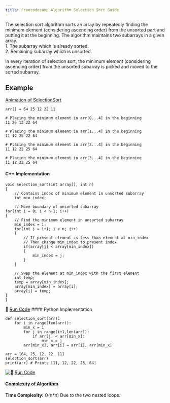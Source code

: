 ```yaml
---
title: Freecodecamp Algorithm Selection Sort Guide
---
```

The selection sort algorithm sorts an array by repeatedly finding the minimum element (considering ascending order) from the unsorted part and putting it at the beginning. The algorithm maintains two subarrays in a given array.  
1\. The subarray which is already sorted.  
2\. Remaining subarray which is unsorted.

In every iteration of selection sort, the minimum element (considering ascending order) from the unsorted subarray is picked and moved to the sorted subarray.

## Example

[Animation of SelectionSort](http://www.sorting-algorithms.com/selection-sort)

    arr[] = 64 25 12 22 11

    # Placing the minimum element in arr[0...4] in the beginning
    11 25 12 22 64

    # Placing the minimum element in arr[1...4] in the beginning
    11 12 25 22 64

    # Placing the minimum element in arr[2...4] in the beginning
    11 12 22 25 64

    # Placing the minimum element in arr[3...4] in the beginning
    11 12 22 25 64

#### C++ Implementation

    void selection_sort(int array[], int n)
    {
        // Contains index of minimum element in unsorted subarray
        int min_index;

        // Move boundary of unsorted subarray
    for(int i = 0; i < n-1; i++)
    {
        // Find the minimum element in unsorted subarray
        min_index = i;
        for(int j = i+1; j < n; j++)
        {
            // If present element is less than element at min_index
            // Then change min_index to present index
            if(array[j] < array[min_index])
            {
                min_index = j;
            }
        }

        // Swap the element at min_index with the first element
        int temp;
        temp = array[min_index];
        array[min_index] = array[i];
        array[i] = temp;
    }
    }

:rocket: [Run Code](https://repl.it/CZa0) #### Python Implementation  

    def selection_sort(arr):
        for i in range(len(arr)):
            min_x = i
            for j in range(i+1,len(arr)):
                if arr[j] < arr[min_x]:
                    min_x = j
            arr[min_x], arr[i] = arr[i], arr[min_x]

    arr = [64, 25, 12, 22, 11]
    selection_sort(arr)
    print(arr) # Prints [11, 12, 22, 25, 64]

![:rocket:](https://forum.freecodecamp.com/images/emoji/emoji_one/rocket.png?v=3 ":rocket:") [Run Code](https://repl.it/CXwQ)

#### [Complexity of Algorithm](https://www.freecodecamp.com/videos/big-o-notation-what-it-is-and-why-you-should-care)

**Time Complexity:** O(n*n) Due to the two nested loops.
